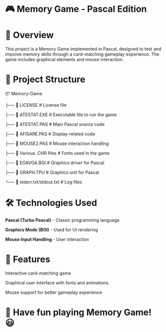 # 🎮 Memory Game - Pascal Edition

# 📌 Overview

This project is a Memory Game implemented in Pascal, designed to test and improve memory skills through a card-matching gameplay experience. The game includes graphical elements and mouse interaction.

# 📂 Project Structure

📦 Memory-Game

├── 📜 LICENSE              # License file

├── 📜 ATESTAT.EXE         # Executable file to run the game

├── 📜 ATESTAT.PAS         # Main Pascal source code

├── 📜 AFISARE.PAS         # Display-related code

├── 📜 MOUSE2.PAS          # Mouse interaction handling

├── 📜 Various .CHR files  # Fonts used in the game

├── 📜 EGAVGA.BGI          # Graphics driver for Pascal

├── 📜 GRAPH.TPU           # Graphics unit for Pascal

└── 📜 stderr.txt/stdout.txt # Log files

# 🛠️ Technologies Used
**Pascal (Turbo Pascal)** - Classic programming language

**Graphics Mode (BGI)** - Used for UI rendering

**Mouse Input Handling** - User interaction

# 🎯 Features
Interactive card-matching game

Graphical user interface with fonts and animations

Mouse support for better gameplay experience

# 🎉 Have fun playing Memory Game! 😃
